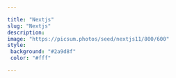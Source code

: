 ```yaml
---

title: "Nextjs"
slug: "Nextjs"
description: 
image: "https://picsum.photos/seed/nextjs11/800/600"
style:
 background: "#2a9d8f"
 color: "#fff"

---
```

